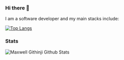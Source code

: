 ### Hi there 👋

I am a software developer and my main stacks include:

[![Top Langs](https://github-stats-seven-tawny.vercel.app/api/top-langs/?username=maxwellgithinji)](https://github.com/anuraghazra/github-readme-stats)
 
 ### Stats
 
![Maxwell Githinji Github Stats](https://github-stats-seven-tawny.vercel.app/api?username=maxwellgithinji&show_icons=true&theme=radical)


